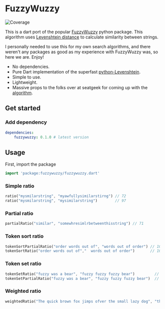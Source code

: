 # FuzzyWuzzy

![Coverage](https://raw.githubusercontent.com/sphericalkat/dart-fuzzywuzzy/master/coverage_badge.svg?sanitize=true)

This is a dart port of the popular [FuzzyWuzzy](https://github.com/seatgeek/fuzzywuzzy) python package. This algorithm uses [Levenshtein distance](https://en.wikipedia.org/wiki/Levenshtein_distance) to calculate similarity between strings.

I personally needed to use this for my own search algorithms, and there weren't any packages as good as my experience with FuzzyWuzzy was, so here we are. Enjoy!

- No dependencies.
- Pure Dart implementation of the superfast [python-Levenshtein](https://github.com/ztane/python-Levenshtein/).
- Simple to use.
- Lightweight.
- Massive props to the folks over at seatgeek for coming up with the [algorithm](http://chairnerd.seatgeek.com/fuzzywuzzy-fuzzy-string-matching-in-python/).

## Get started

### Add dependency

```yaml
dependencies:
    fuzzywuzzy: 0.1.0 # latest version
```


## Usage
First, import the package
```dart
import 'package:fuzzywuzzy/fuzzywuzzy.dart'
```


### Simple ratio
```dart
ratio("mysmilarstring", "myawfullysimilarstirng") // 72
ratio("mysmilarstring", "mysimilarstring")        // 97
```

### Partial ratio
```dart
partialRatio("similar", "somewhresimlrbetweenthisstring") // 71
```

### Token sort ratio
```dart
tokenSortPartialRatio("order words out of", "words out of order") // 100
tokenSortRatio("order words out of","  words out of order")       // 100
```

### Token set ratio
```dart
tokenSetRatio("fuzzy was a bear", "fuzzy fuzzy fuzzy bear")         // 100
tokenSetPartialRatio("fuzzy was a bear", "fuzzy fuzzy fuzzy bear")  // 100
```

### Weighted ratio
```dart
weightedRatio("The quick brown fox jimps ofver the small lazy dog", "the quick brown fox jumps over the small lazy dog") // 97
```